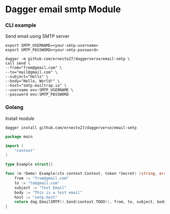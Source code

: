 # Dagger email smtp Module


### CLI example

Send email using SMTP server

```shell
export SMTP_USERNAME=<your-smtp-username>
export SMTP_PASSWORD=<your-smtp-password>

dagger -m github.com/ernesto27/daggerverse/email-smtp \
call send \
--from="from@gmail.com" \
--to="mail@gmail.com" \
--subject="Hello" \
--body="Hello, World!" \
--host="smtp.mailtrap.io" \
--username env:SMTP_USERNAME \ 
--password env:SMTP_PASSWORD 
```


### Golang

Install module 

```shell
dagger install github.com/ernesto27/daggerverse/email-smtp
```

```go
package main

import (
	"context"
)

type Example struct{}

func (m *Demo) Example(ctx context.Context, token *Secret) (string, error) {
	from := "from@gmail.com"
	to := "to@gmail.com"
	subject := "Test Email"
	body := "This is a test email"
	host := "smtp.host"
	return dag.EmailSMTP().Send(context.TODO(), from, to, subject, body, host, username, password)
}
```